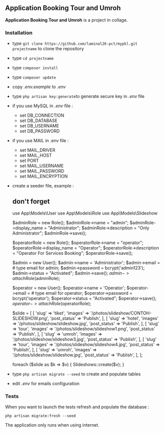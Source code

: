 ## Application Booking Tour and Umroh ##

**Application Booking Tour and Umroh** is a project in collage.

### Installation ###

* type `git clone https://github.com/laminal26-pct/mypkl.git projectname` to clone the repository 
* type `cd projectname`
* type `composer install`
* type `composer update`
* copy *.env.example* to *.env*
* type `php artisan key:generate`to generate secure key in *.env* file
* if you use MySQL in *.env* file :
   * set DB_CONNECTION
   * set DB_DATABASE
   * set DB_USERNAME
   * set DB_PASSWORD


* if you use MAIL in .env file :
   * set MAIL_DRIVER
   * set MAIL_HOST
   * set PORT
   * set MAIL_USERNAME
   * set MAIL_PASSWORD
   * set MAIL_ENCRYPTION

* create a seeder file, example :

    ## don't forget

    use App\Models\User
    use App\Models\Role
    use App\Models\Slideshow

    $adminRole = new Role();
    $adminRole->name = "admin"; 
    $adminRole->display_name = "Administrator"; 
    $adminRole->description = "Only Administrator"; 
    $adminRole->save();

    $operatorRole = new Role(); 
    $operatorRole->name = "operator"; 
    $operatorRole->display_name = "Operator"; 
    $operatorRole->description = "Operator For Services Booking"; 
    $operatorRole->save();

    $admin = new User(); 
    $admin->name = 'Administrator'; 
    $admin->email = # type email for admin; 
    $admin->password = bcrypt('admin123'); 
    $admin->status = "Activated"; 
    $admin->save();
    $admin->attachRole($adminRole);

    $operator = new User();
    $operator->name = 'Operator';
    $operator->email = # type email for operator; 
    $operator->password = bcrypt('operator'); 
    $operator->status = "Activated"; 
    $operator->save();
    $operator->attachRole($operatorRole);

    $slide = [ 
      [ 'slug' => 'tiket', 'images' => '/photos/slideshow/CONTOH-SLIDESHOW.png', 'post_status' => 'Publish', ], 
      [ 'slug' => 'hotel', 'images' => '/photos/slideshow/slideshow.jpg', 'post_status' => 'Publish', ], 
      [ 'slug' => 'tour', 'images' => '/photos/slideshow/slideshow1.png', 'post_status' => 'Publish', ], 
      [ 'slug' => 'umroh', 'images' => '/photos/slideshow/slideshow3.jpg', 'post_status' => 'Publish', ], 
      [ 'slug' => 'tour', 'images' => '/photos/slideshow/slideshow4.jpg', 'post_status' => 'Publish', ], 
      [ 'slug' => 'umroh', 'images' => '/photos/slideshow/slideshow.jpg', 'post_status' => 'Publish', ], 
    ];

    foreach ($slide as $k => $v) { 
      Slideshows::create($v); 
    }

* type `php artisan migrate --seed` to create and populate tables
* edit *.env* for emails configuration

### Tests ###

When you want to launch the tests refresh and populate the database :

`php artisan migrate:fresh --seed`

The application only runs when using internet.
